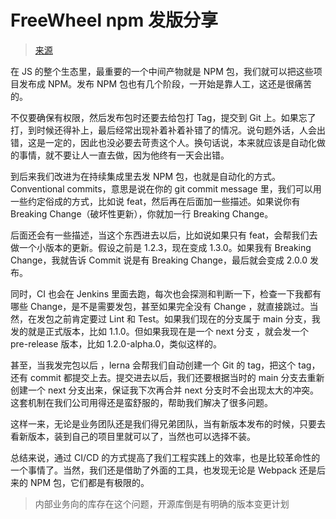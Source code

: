 # FreeWheel npm 发版分享

> [来源](https://time.geekbang.org/column/article/576751)

在 JS 的整个生态里，最重要的一个中间产物就是 NPM 包，我们就可以把这些项目发布成 NPM。发布 NPM 包也有几个阶段，一开始是靠人工，这还是很痛苦的。

不仅要确保有权限，然后发布包时还要去给包打 Tag，提交到 Git 上。如果忘了打，到时候还得补上，最后经常出现补着补着补错了的情况。说句题外话，人会出错，这是一定的，因此也没必要去苛责这个人。换句话说，本来就应该是自动化做的事情，就不要让人一直去做，因为他终有一天会出错。

到后来我们改进为在持续集成里去发 NPM 包，也就是自动化的方式。Conventional commits，意思是说在你的 git commit message 里，我们可以用一些约定俗成的方式，比如说 feat，然后再在后面加一些描述。如果说你有 Breaking Change（破坏性更新），你就加一行 Breaking Change。

后面还会有一些描述，当这个东西进去以后，比如说如果只有 feat，会帮我们去做一个小版本的更新。假设之前是 1.2.3，现在变成 1.3.0。如果我有 Breaking Change，我就告诉 Commit 说是有 Breaking Change，最后就会变成 2.0.0 发布。

同时，CI 也会在 Jenkins 里面去跑，每次也会探测和判断一下，检查一下我都有哪些 Change，是不是需要发包，甚至如果完全没有 Change ，就直接跳过。当然，在发包之前肯定要过 Lint 和 Test。如果我们现在的分支属于 main 分支，我发的就是正式版本，比如 1.1.0。但如果我现在是一个 next 分支 ，就会发一个 pre-release 版本，比如 1.2.0-alpha.0，类似这样的。

甚至，当我发完包以后 ，lerna 会帮我们自动创建一个 Git 的 tag，把这个 tag，还有 commit 都提交上去。提交进去以后，我们还要根据当时的 main 分支去重新创建一个 next 分支出来，保证我下次再合并 next 分支时不会出现太大的冲突。这套机制在我们公司用得还是蛮舒服的，帮助我们解决了很多问题。

这样一来，无论是业务团队还是我们得兄弟团队，当有新版本发布的时候，只要去看新版本，装到自己的项目里就可以了，当然也可以选择不装。

总结来说，通过 CI/CD 的方式提高了我们工程实践上的效率，也是比较革命性的一个事情了。当然，我们还是借助了外面的工具，也发现无论是 Webpack 还是后来的 NPM 包，它们都是有极限的。

> 内部业务向的库存在这个问题，开源库倒是有明确的版本变更计划
